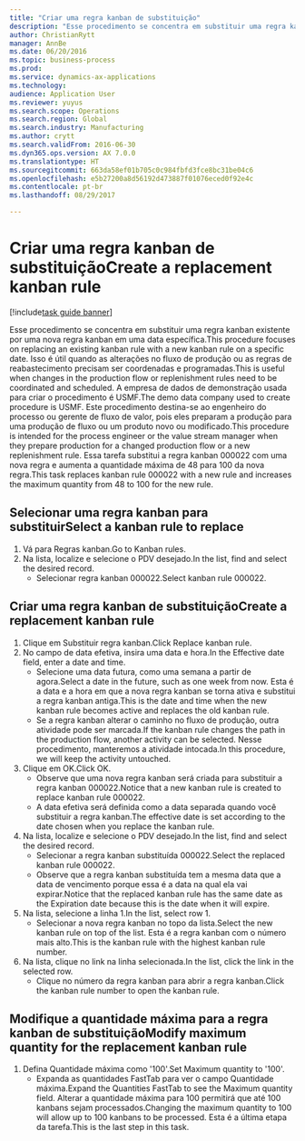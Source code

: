 ```yaml
--- 
title: "Criar uma regra kanban de substituição"
description: "Esse procedimento se concentra em substituir uma regra kanban existente por uma nova regra kanban em uma data específica."
author: ChristianRytt
manager: AnnBe
ms.date: 06/20/2016
ms.topic: business-process
ms.prod: 
ms.service: dynamics-ax-applications
ms.technology: 
audience: Application User
ms.reviewer: yuyus
ms.search.scope: Operations
ms.search.region: Global
ms.search.industry: Manufacturing
ms.author: crytt
ms.search.validFrom: 2016-06-30
ms.dyn365.ops.version: AX 7.0.0
ms.translationtype: HT
ms.sourcegitcommit: 663da58ef01b705c0c984fbfd3fce8bc31be04c6
ms.openlocfilehash: e5b27200a8d56192d473887f01076eced0f92e4c
ms.contentlocale: pt-br
ms.lasthandoff: 08/29/2017

---
```

# <a name="create-a-replacement-kanban-rule"></a><span data-ttu-id="49b88-103">Criar uma regra kanban de substituição</span><span class="sxs-lookup"><span data-stu-id="49b88-103">Create a replacement kanban rule</span></span>

[!include[task guide banner](../../includes/task-guide-banner.md)]

<span data-ttu-id="49b88-104">Esse procedimento se concentra em substituir uma regra kanban existente por uma nova regra kanban em uma data específica.</span><span class="sxs-lookup"><span data-stu-id="49b88-104">This procedure focuses on replacing an existing kanban rule with a new kanban rule on a specific date.</span></span> <span data-ttu-id="49b88-105">Isso é útil quando as alterações no fluxo de produção ou as regras de reabastecimento precisam ser coordenadas e programadas.</span><span class="sxs-lookup"><span data-stu-id="49b88-105">This is useful when changes in the production flow or replenishment rules need to be coordinated and scheduled.</span></span> <span data-ttu-id="49b88-106">A empresa de dados de demonstração usada para criar o procedimento é USMF.</span><span class="sxs-lookup"><span data-stu-id="49b88-106">The demo data company used to create procedure is USMF.</span></span> <span data-ttu-id="49b88-107">Este procedimento destina-se ao engenheiro do processo ou gerente de fluxo de valor, pois eles preparam a produção para uma produção de fluxo ou um produto novo ou modificado.</span><span class="sxs-lookup"><span data-stu-id="49b88-107">This procedure is intended for the process engineer or the value stream manager when they prepare production for a changed production flow or a new replenishment rule.</span></span> <span data-ttu-id="49b88-108">Essa tarefa substitui a regra kanban 000022 com uma nova regra e aumenta a quantidade máxima de 48 para 100 da nova regra.</span><span class="sxs-lookup"><span data-stu-id="49b88-108">This task replaces kanban rule 000022 with a new rule and increases the maximum quantity from 48 to 100 for the new rule.</span></span>


## <a name="select-a-kanban-rule-to-replace"></a><span data-ttu-id="49b88-109">Selecionar uma regra kanban para substituir</span><span class="sxs-lookup"><span data-stu-id="49b88-109">Select a kanban rule to replace</span></span>
1. <span data-ttu-id="49b88-110">Vá para Regras kanban.</span><span class="sxs-lookup"><span data-stu-id="49b88-110">Go to Kanban rules.</span></span>
2. <span data-ttu-id="49b88-111">Na lista, localize e selecione o PDV desejado.</span><span class="sxs-lookup"><span data-stu-id="49b88-111">In the list, find and select the desired record.</span></span>
    * <span data-ttu-id="49b88-112">Selecionar regra kanban 000022.</span><span class="sxs-lookup"><span data-stu-id="49b88-112">Select kanban rule 000022.</span></span>  

## <a name="create-a-replacement-kanban-rule"></a><span data-ttu-id="49b88-113">Criar uma regra kanban de substituição</span><span class="sxs-lookup"><span data-stu-id="49b88-113">Create a replacement kanban rule</span></span>
1. <span data-ttu-id="49b88-114">Clique em Substituir regra kanban.</span><span class="sxs-lookup"><span data-stu-id="49b88-114">Click Replace kanban rule.</span></span>
2. <span data-ttu-id="49b88-115">No campo de data efetiva, insira uma data e hora.</span><span class="sxs-lookup"><span data-stu-id="49b88-115">In the Effective date field, enter a date and time.</span></span>
    * <span data-ttu-id="49b88-116">Selecione uma data futura, como uma semana a partir de agora.</span><span class="sxs-lookup"><span data-stu-id="49b88-116">Select a date in the future, such as one week from now.</span></span> <span data-ttu-id="49b88-117">Esta é a data e a hora em que a nova regra kanban se torna ativa e substitui a regra kanban antiga.</span><span class="sxs-lookup"><span data-stu-id="49b88-117">This is the date and time when the new kanban rule becomes active and replaces the old kanban rule.</span></span>  
    * <span data-ttu-id="49b88-118">Se a regra kanban alterar o caminho no fluxo de produção, outra atividade pode ser marcada.</span><span class="sxs-lookup"><span data-stu-id="49b88-118">If the kanban rule changes the path in the production flow,  another activity can be selected.</span></span>  <span data-ttu-id="49b88-119">Nesse procedimento, manteremos a atividade intocada.</span><span class="sxs-lookup"><span data-stu-id="49b88-119">In this procedure, we will keep the activity untouched.</span></span>  
3. <span data-ttu-id="49b88-120">Clique em OK.</span><span class="sxs-lookup"><span data-stu-id="49b88-120">Click OK.</span></span>
    * <span data-ttu-id="49b88-121">Observe que uma nova regra kanban será criada para substituir a regra kanban 000022.</span><span class="sxs-lookup"><span data-stu-id="49b88-121">Notice that a new kanban rule is created to replace kanban rule 000022.</span></span>  
    * <span data-ttu-id="49b88-122">A data efetiva será definida como a data separada quando você substituir a regra kanban.</span><span class="sxs-lookup"><span data-stu-id="49b88-122">The effective date is set according to the date chosen when you replace the kanban rule.</span></span>  
4. <span data-ttu-id="49b88-123">Na lista, localize e selecione o PDV desejado.</span><span class="sxs-lookup"><span data-stu-id="49b88-123">In the list, find and select the desired record.</span></span>
    * <span data-ttu-id="49b88-124">Selecionar a regra kanban substituída 000022.</span><span class="sxs-lookup"><span data-stu-id="49b88-124">Select the replaced kanban rule 000022.</span></span>  
    * <span data-ttu-id="49b88-125">Observe que a regra kanban substituída tem a mesma data que a data de vencimento porque essa é a data na qual ela vai expirar.</span><span class="sxs-lookup"><span data-stu-id="49b88-125">Notice that the replaced kanban rule has the same date as the Expiration date because this is the date when it will expire.</span></span>  
5. <span data-ttu-id="49b88-126">Na lista, selecione a linha 1.</span><span class="sxs-lookup"><span data-stu-id="49b88-126">In the list, select row 1.</span></span>
    * <span data-ttu-id="49b88-127">Selecionar a nova regra kanban no topo da lista.</span><span class="sxs-lookup"><span data-stu-id="49b88-127">Select the new kanban rule on top of the list.</span></span> <span data-ttu-id="49b88-128">Esta é a regra kanban com o número mais alto.</span><span class="sxs-lookup"><span data-stu-id="49b88-128">This is the kanban rule with the highest kanban rule number.</span></span>  
6. <span data-ttu-id="49b88-129">Na lista, clique no link na linha selecionada.</span><span class="sxs-lookup"><span data-stu-id="49b88-129">In the list, click the link in the selected row.</span></span>
    * <span data-ttu-id="49b88-130">Clique no número da regra kanban para abrir a regra kanban.</span><span class="sxs-lookup"><span data-stu-id="49b88-130">Click the kanban rule number to open the kanban rule.</span></span>  

## <a name="modify-maximum-quantity-for-the-replacement-kanban-rule"></a><span data-ttu-id="49b88-131">Modifique a quantidade máxima para a regra kanban de substituição</span><span class="sxs-lookup"><span data-stu-id="49b88-131">Modify maximum quantity for the replacement kanban rule</span></span>
1. <span data-ttu-id="49b88-132">Defina Quantidade máxima como '100'.</span><span class="sxs-lookup"><span data-stu-id="49b88-132">Set Maximum quantity to '100'.</span></span>
    * <span data-ttu-id="49b88-133">Expanda as quantidades FastTab para ver o campo Quantidade máxima.</span><span class="sxs-lookup"><span data-stu-id="49b88-133">Expand the Quantities FastTab to see the Maximum quantity field.</span></span> <span data-ttu-id="49b88-134">Alterar a quantidade máxima para 100 permitirá que até 100 kanbans sejam processados.</span><span class="sxs-lookup"><span data-stu-id="49b88-134">Changing the maximum quantity to 100 will allow up to 100 kanbans to be processed.</span></span>    <span data-ttu-id="49b88-135">Esta é a última etapa da tarefa.</span><span class="sxs-lookup"><span data-stu-id="49b88-135">This is the last step in this task.</span></span>  


